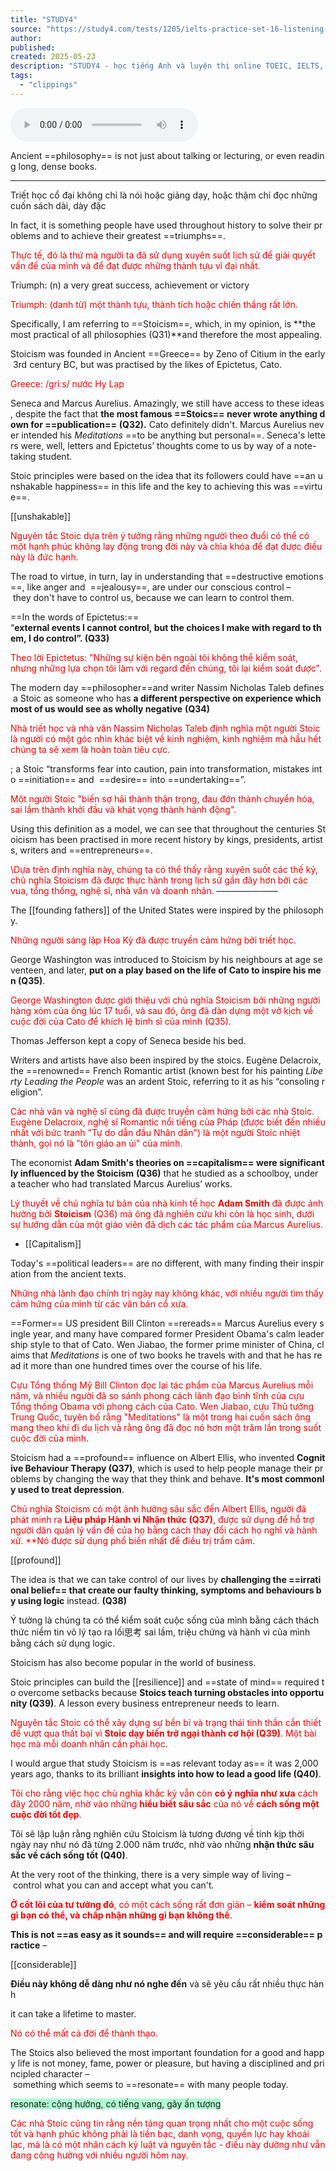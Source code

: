 ```yaml
---
title: "STUDY4"
source: "https://study4.com/tests/1205/ielts-practice-set-16-listening-test-1/results/25575647/details/"
author:
published:
created: 2025-05-23
description: "STUDY4 - học tiếng Anh và luyện thi online TOEIC, IELTS, SAT, ACT, GRE, GMAT."
tags:
  - "clippings"
---
```


<audio src="https://res.cloudinary.com/dqfpwqvpe/video/upload/v1748010885/yktfhxp7hixypldv7ak3.mp3" controls></audio>

Ancient ==philosophy== is not just about talking or lecturing, or even reading long, dense books.
  
---

Triết học cổ đại không chỉ là nói hoặc giảng dạy, hoặc thậm chí đọc những cuốn sách dài, dày đặc

In fact, it is something people have used throughout history to solve their problems and to achieve their greatest ==triumphs==.

<font color="#ff0000">Thực tế, đó là thứ mà người ta đã sử dụng xuyên suốt lịch sử để giải quyết vấn đề của mình và để đạt được những thành tựu vĩ đại nhất.</font>

Triumph: (n) a very great success, achievement or victory

<font color="#ff0000">Triumph: (danh từ) một thành tựu, thành tích hoặc chiến thắng rất lớn.</font>

Specifically, I am referring to ==Stoicism==, which, in my opinion, is **the most practical of all philosophies (Q31)**and therefore the most appealing.

Stoicism was founded in Ancient ==Greece== by Zeno of Citium in the early 3rd century BC, but was practised by the likes of Epictetus, Cato.


<font color="#ff0000"> Greece: /ɡriːs/ nước Hy Lạp</font>
 
Seneca and Marcus Aurelius. Amazingly, we still have access to these ideas, despite the fact that **the most famous ==Stoics== never wrote anything down for ==publication==** **(Q32).** Cato definitely didn't. Marcus Aurelius never intended his _Meditations_ ==to be anything but personal==. Seneca's letters were, well, letters and Epictetus’ thoughts come to us by way of a note-taking student.

Stoic principles were based on the idea that its followers could have ==an unshakable happiness== in this life and the key to achieving this was ==virtue==. 


[[unshakable]]

<font color="#ff0000">Nguyên tắc Stoic dựa trên ý tưởng rằng những người theo đuổi có thể có một hạnh phúc không lay động trong đời này và chìa khóa để đạt được điều này là đức hạnh.</font>


The road to virtue, in turn, lay in understanding that ==destructive emotions==, like anger and 
==jealousy==, are under our conscious control – they don't have to control us, because we can learn to control them.

==In the words of Epictetus:== “**external events I cannot control, but the choices I make with regard to them, I do control”. (Q33)**

<font color="#ff0000">Theo lời Epictetus: "Những sự kiện bên ngoài tôi không thể kiểm soát, nhưng những lựa chọn tôi làm với regard đến chúng, tôi lại kiểm soát được".</font>

The modern day ==philosopher==and writer Nassim Nicholas Taleb defines a Stoic as someone who has **a different perspective on experience which most of us would see as wholly negative** **(Q34)**

<font color="#ff0000">Nhà triết học và nhà văn Nassim Nicholas Taleb định nghĩa một người Stoic là người có một góc nhìn khác biệt về kinh nghiệm, kinh nghiệm mà hầu hết chúng ta sẽ xem là hoàn toàn tiêu cực.</font>

; a Stoic “transforms fear into caution, pain into transformation, mistakes into ==initiation== and 
==desire== into ==undertaking==”. 

<font color="#ff0000">Một người Stoic "biến sợ hãi thành thận trọng, đau đớn thành chuyển hóa, sai lầm thành khởi đầu và khát vọng thành hành động".</font>


Using this definition as a model, we can see that throughout the centuries Stoicism has been practised in more recent history by kings, presidents, artists, writers and ==entrepreneurs==.

<font color="#ff0000">\Dựa trên định nghĩa này, chúng ta có thể thấy rằng xuyên suốt các thế kỷ, chủ nghĩa Stoicism đã được thực hành trong lịch sử gần đây hơn bởi các vua, tổng thống, nghệ sĩ, nhà văn và doanh nhân.</font>
———————

The [[founding fathers]] of the United States were inspired by the philosophy. 

<font color="#ff0000">Những người sáng lập Hoa Kỳ đã được truyền cảm hứng bởi triết học.</font>

George Washington was introduced to Stoicism by his neighbours at age seventeen, and later, **put on a play based on the life of Cato to inspire his men (Q35)**. 

<font color="#ff0000">George Washington được giới thiệu với chủ nghĩa Stoicism bởi những người hàng xóm của ông lúc 17 tuổi, và sau đó, ông đã dàn dựng một vở kịch về cuộc đời của Cato để khích lệ binh sĩ của mình (Q35).</font>

Thomas Jefferson kept a copy of Seneca beside his bed.

Writers and artists have also been inspired by the stoics. Eugène Delacroix, the ==renowned== French Romantic artist (known best for his painting _Liberty Leading the People_ was an ardent Stoic, referring to it as his “consoling religion”.

<font color="#ff0000">Các nhà văn và nghệ sĩ cũng đã được truyền cảm hứng bởi các nhà Stoic. Eugène Delacroix, nghệ sĩ Romantic nổi tiếng của Pháp (được biết đến nhiều nhất với bức tranh "Tự do dẫn đầu Nhân dân") là một người Stoic nhiệt thành, gọi nó là "tôn giáo an ủi" của mình.</font>

The economist **Adam Smith's theories on ==capitalism== were significantly influenced by the Stoicism** **(Q36)** that he studied as a schoolboy, under a teacher who had translated Marcus Aurelius’ works.

<font color="#ff0000">Lý thuyết về chủ nghĩa tư bản của nhà kinh tế học **Adam Smith** đã được ảnh hưởng bởi **Stoicism** (Q36) mà ông đã nghiên cứu khi còn là học sinh, dưới sự hướng dẫn của một giáo viên đã dịch các tác phẩm của Marcus Aurelius.</font>


- [[Capitalism]]

Today's ==political leaders== are no different, with many finding their inspiration from the ancient texts.

<font color="#ff0000">Những nhà lãnh đạo chính trị ngày nay không khác, với nhiều người tìm thấy cảm hứng của mình từ các văn bản cổ xưa.</font>

==Former== US president Bill Clinton ==rereads== Marcus Aurelius every single year, and many have compared former President Obama's calm leadership style to that of Cato. Wen Jiabao, the former prime minister of China, claims that _Meditations_ is one of two books he travels with and that he has read it more than one hundred times over the course of his life.

<font color="#ff0000">Cựu Tổng thống Mỹ Bill Clinton đọc lại tác phẩm của Marcus Aurelius mỗi năm, và nhiều người đã so sánh phong cách lãnh đạo bình tĩnh của cựu Tổng thống Obama với phong cách của Cato. Wen Jiabao, cựu Thủ tướng Trung Quốc, tuyên bố rằng "Meditations" là một trong hai cuốn sách ông mang theo khi đi du lịch và rằng ông đã đọc nó hơn một trăm lần trong suốt cuộc đời của mình.</font>

Stoicism had a ==profound== influence on Albert Ellis, who invented **Cognitive Behaviour Therapy (Q37)**, which is used to help people manage their problems by changing the way that they think and behave. **It's most commonly used to treat depression**. 

<font color="#ff0000">Chủ nghĩa Stoicism có một ảnh hưởng sâu sắc đến Albert Ellis, người đã phát minh ra **Liệu pháp Hành vi Nhận thức (Q37)**, được sử dụng để hỗ trợ người dân quản lý vấn đề của họ bằng cách thay đổi cách họ nghĩ và hành xử. **Nó được sử dụng phổ biến nhất để điều trị trầm cảm.</font>


[[profound]]

The idea is that we can take control of our lives by **challenging the ==irrational belief== that create our faulty thinking, symptoms and behaviours by using logic** instead. **(Q38)**

Ý tưởng là chúng ta có thể kiểm soát cuộc sống của mình bằng cách thách thức niềm tin vô lý tạo ra lối思考 sai lầm, triệu chứng và hành vi của mình bằng cách sử dụng logic.


Stoicism has also become popular in the world of business. 

Stoic principles can build the [[resilience]] and ==state of mind== required to overcome setbacks because **Stoics teach turning obstacles into opportunity (Q39)**. A lesson every business entrepreneur needs to learn.


<font color="#ff0000">Nguyên tắc Stoic có thể xây dựng sự bền bỉ và trạng thái tinh thần cần thiết để vượt qua thất bại vì **Stoic dạy biến trở ngại thành cơ hội (Q39)**. Một bài học mà mỗi doanh nhân cần phải học.</font>


I would argue that study Stoicism is ==as relevant today as== it was 2,000 years ago, thanks to its brilliant **insights into how to lead a good life (Q40)**. 

<font color="#ff0000">Tôi cho rằng việc học chủ nghĩa khắc kỷ vẫn còn **có ý nghĩa như xưa** cách đây 2000 năm, nhờ vào những **hiểu biết sâu sắc** của nó về **cách sống một cuộc đời tốt đẹp**.</font>

Tôi sẽ lập luận rằng nghiên cứu Stoicism là tương đương về tính kịp thời ngày nay như nó đã từng 2.000 năm trước, nhờ vào những **nhận thức sâu sắc về cách sống tốt (Q40)**.


At the very root of the thinking, there is a very simple way of living – control what you can and accept what you can't. 


<font color="#ff0000">**Ở cốt lõi của tư tưởng đó**, có một cách sống rất đơn giản – **kiểm soát những gì bạn có thể, và chấp nhận những gì bạn không thể**.</font>


**This is not ==as easy as it sounds== and will require ==considerable== practice** –

[[considerable]]


**Điều này không dễ dàng như nó nghe đến** và sẽ yêu cầu rất nhiều thực hành


it can take a lifetime to master.


<font color="#ff0000">Nó có thể mất cả đời để thành thạo.</font>


The Stoics also believed the most important foundation for a good and happy life is not money, fame, power or pleasure, but having a disciplined and principled character – something which seems to ==resonate== with many people today.

<span style="background:#affad1">resonate: cộng hưởng, có tiếng vang, gây ấn tượng</span>

<font color="#ff0000">Các nhà Stoic cũng tin rằng nền tảng quan trọng nhất cho một cuộc sống tốt và hạnh phúc không phải là tiền bạc, danh vọng, quyền lực hay khoái lạc, mà là có một nhân cách kỷ luật và nguyên tắc - điều này dường như vẫn đang cộng hưởng với nhiều người hôm nay.</font>

